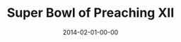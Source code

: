 ---
layout: message
category: message
series: "Super Bowl of Preaching XII"
title: "Super Bowl of Preaching XII"
date: 2014-02-01-00-00
message_id: 846
audio: "http://s3.amazonaws.com/crossroads-media/messages/audio/020114SuperBowlXII.mp3"
audio-duration: "01:16:37"
description: "Tome vs. Mingo in the annual smackdown of preaching."
video: "http://s3.amazonaws.com/crossroads-media/messages/video/020114SuperBowlXII.mp4"
video-duration: "01:16:37"
video-image: "http://s3.amazonaws.com/crossroads-media/images/superbowlofpreachingxii_still.jpg"
explicit: false
---